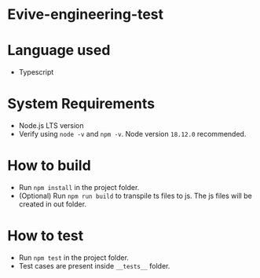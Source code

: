 # Evive-engineering-test

# Language used
- Typescript

# System Requirements
- Node.js LTS version
- Verify using `node -v` and `npm -v`. Node version `18.12.0` recommended.

# How to build
- Run `npm install` in the project folder.
- (Optional) Run `npm run build` to transpile ts files to js. The js files will be created in out folder.

# How to test
- Run `npm test` in the project folder.
- Test cases are present inside `__tests__` folder.